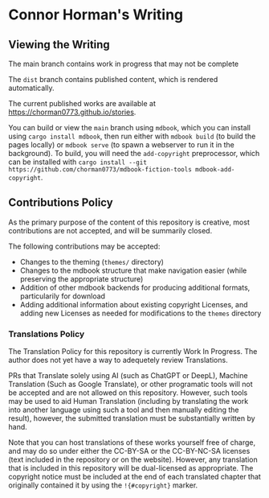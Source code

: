 # Connor Horman's Writing

## Viewing the Writing

The main branch contains work in progress that may not be complete

The `dist` branch contains published content, which is rendered automatically.

The current published works are available at <https://chorman0773.github.io/stories>.

You can build or view the `main` branch using `mdbook`, which you can install using `cargo install mdbook`, then run either with `mdbook build` (to build the pages locally) or `mdbook serve` (to spawn a webserver to run it in the background). 
To build, you will need the `add-copyright` preprocessor, which can be installed with `cargo install --git https://github.com/chorman0773/mdbook-fiction-tools mdbook-add-copyright`.


## Contributions Policy

As the primary purpose of the content of this repository is creative, most contributions are not accepted, and will be summarily closed. 

The following contributions may be accepted:
* Changes to the theming (`themes/` directory)
* Changes to the mdbook structure that make navigation easier (while preserving the appropriate structure)
* Addition of other mdbook backends for producing additional formats, particularily for download
* Adding additional information about existing copyright Licenses, and adding new Licenses as needed for modifications to the `themes` directory

### Translations Policy

The Translation Policy for this repository is currently Work In Progress. The author does not yet have a way to adequetely review Translations.

PRs that Translate solely using AI (such as ChatGPT or DeepL), Machine Translation (Such as Google Translate), or other programatic tools will not be accepted and are not allowed on this repository. 
However, such tools may be used to aid Human Translation (including by translating the work into another language using such a tool and then manually editing the result), however, the submitted translation must be substantially written by hand. 

Note that you can host translations of these works yourself free of charge, and may do so under either the CC-BY-SA or the CC-BY-NC-SA licenses (text included in the repository or on the website). However, any translation that is included in this repository will be dual-licensed as appropriate. The copyright notice must be included at the end of each translated chapter that originally contained it by using the `!{#copyright}` marker. 

